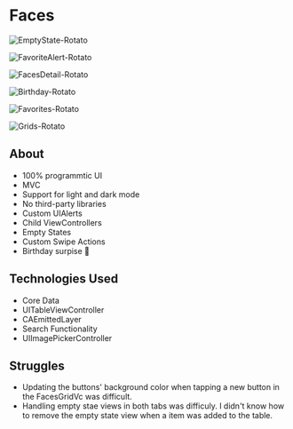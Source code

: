 # Faces

![EmptyState-Rotato](https://user-images.githubusercontent.com/61842505/165658940-d13e399a-301a-4460-8c86-94cbc2b97d24.png)

![FavoriteAlert-Rotato](https://user-images.githubusercontent.com/61842505/165658951-cf9c4652-e975-49bf-84b3-31389ac90c3c.png)

![FacesDetail-Rotato](https://user-images.githubusercontent.com/61842505/165660140-0ad4ca4c-9f4d-42e5-b59b-dff558c2712f.png)

![Birthday-Rotato](https://user-images.githubusercontent.com/61842505/165660158-46a14b49-9063-4024-8317-a18ddd3a5226.png)

![Favorites-Rotato](https://user-images.githubusercontent.com/61842505/165660490-31bf72d5-c120-42e6-ae4b-ffd1f2363977.png)

![Grids-Rotato](https://user-images.githubusercontent.com/61842505/168718746-5c7e6461-b4ec-4f6d-8b40-4a69f62e6b57.png)

## About
- 100% programmtic UI
- MVC
- Support for light and dark mode
- No third-party libraries
- Custom UIAlerts
- Child ViewControllers
- Empty States
- Custom Swipe Actions
- Birthday surpise 👀

## Technologies Used
- Core Data
- UITableViewController
- CAEmittedLayer
- Search Functionality
- UIImagePickerController

## Struggles
- Updating the buttons' background color when tapping a new button in the FacesGridVc was difficult.
- Handling empty stae views in both tabs was difficuly. I didn't know how to remove the empty state view when a item was added to the table. 
